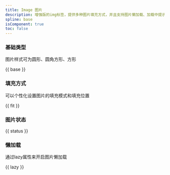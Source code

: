 ```yaml
---
title: Image 图片
description: 增强版的img标签，提供多种图片填充方式，并且支持图片懒加载、加载中提示、加载失败提示。
spline: base
isComponent: true
toc: false
---
```


### 基础类型

图片样式可为圆形、圆角方形、方形

{{ base }}

### 填充方式

可以个性化设置图片的填充模式和填充位置


{{ fit }}

### 图片状态


{{ status }}

### 懒加载

通过lazy属性来开启图片懒加载

{{ lazy }}

